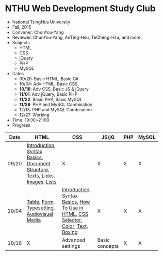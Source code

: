 # NTHU Web Development Study Club
* National TsingHua University
* Fall, 2015
* Convener: ChunYou-Yang
* Reviewer: ChunYou-Yang, AnTing-Hsu, TeCheng-Hsu, and more.
* Subjects
    * HTML
    * CSS
    * jQuery
    * PHP
    * MySQL
* Dates
    * 09/20: Basic HTML, Basic Git
    * 10/04: Adv HTML, Basic CSS
    * **10/18**: Adv CSS, Basic JS & jQuery
    * **11/01**: Adv jQuery, Basic PHP
    * **11/22**: Basic PHP, Basic MySQL
    * **11/29**: PHP and MySQL Combination
    * 12/13: PHP and MySQL Combination
    * 12/27: Working
* Time: 19:00~21:00
* Progress

|Date|HTML|CSS|JS/jQ|PHP|MySQL|
|----|----|---|-----|---|-----|
|09/20|[Introduction](https://github.com/web-study-club-nthu/class-info/blob/master/HTML%20Basics.mdown#what-is-html), [Syntax Basics](https://github.com/web-study-club-nthu/class-info/blob/master/HTML%20Basics.mdown#syntax-basics), [Document Structure](https://github.com/web-study-club-nthu/class-info/blob/master/HTML%20Basics.mdown#document-structure), [Texts](https://github.com/web-study-club-nthu/class-info/blob/master/HTML%20Basics.mdown#texts), [Links](https://github.com/web-study-club-nthu/class-info/blob/master/HTML%20Basics.mdown#links), [Images](https://github.com/web-study-club-nthu/class-info/blob/master/HTML%20Basics.mdown#images), [Lists](https://github.com/web-study-club-nthu/class-info/blob/master/HTML%20Basics.mdown#lists)|X|X|X|X|
|10/04|[Table](https://github.com/web-study-club-nthu/class-info/blob/master/HTML%20Basics.mdown#table), [Form](https://github.com/web-study-club-nthu/class-info/blob/master/HTML%20Basics.mdown#form), [Typesetting](https://github.com/web-study-club-nthu/class-info/blob/master/HTML%20Basics.mdown#typesetting), [Audiovisual Media](https://github.com/web-study-club-nthu/class-info/blob/master/HTML%20Basics.mdown#audiovisual-media)|[Introduction](https://github.com/web-study-club-nthu/class-info/blob/master/CSS%20Basics.mdown#what-is-css), [Syntax Basics](https://github.com/web-study-club-nthu/class-info/blob/master/CSS%20Basics.mdown#syntax-basics), [How To Use in HTML](https://github.com/web-study-club-nthu/class-info/blob/master/CSS%20Basics.mdown#use-in-html), [CSS Selector](https://github.com/web-study-club-nthu/class-info/blob/master/CSS%20Basics.mdown#css-selector), [Color](https://github.com/web-study-club-nthu/class-info/blob/master/CSS%20Basics.mdown#color), [Text](https://github.com/web-study-club-nthu/class-info/blob/master/CSS%20Basics.mdown#text), [Boxing](https://github.com/web-study-club-nthu/class-info/blob/master/CSS%20Basics.mdown#boxing)|X|X|X|
|10/18|X|Advanced settings|Basic concepts|X|X|

